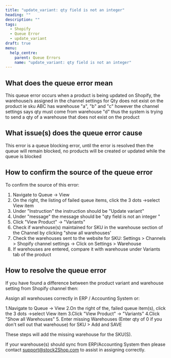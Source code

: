 ```yaml
---
title: "update_variant: qty field is not an integer"
heading: ""
description: ""
tags: 
  - Shopify
  - Queue Error
  - update_variant
draft: true
menu:
  help_centre:
    parent: Queue Errors
    name: "update_variant: qty field is not an integer"
---
```


## What does the queue error mean

This queue error occurs when a product is being updated on Shopify, the warehouse/s assigned in the channel settings for Qty does not exist on the product ie sku ABC has warehouse "a", "b" and "c" however the channel settings says qty must come from warehouse "d" thus the system is trying to send a qty of a warehouse that does not exist on the product

## What issue(s) does the queue error cause

This error is a queue blocking error, until the error is resolved then the queue will remain blocked, no products will be created or updated while the queue is blocked 

## How to confirm the source of the queue error

To confirm the source of this error: 

1. Navigate to Queue -> View
2. On the right, the listing of failed queue items, click the 3 dots ->select View item
3. Under "Instruction" the instruction should be "Update variant"
4. Under "message" the message should be "qty field is not an integer "
5. Click "View Product" -> "Variants"
6. Check if warehouse(s) maintained for SKU in the warehouse section of the Channel by clicking "show all warehouses'
7. Check the warehouses sent to the website for SKU: Settings > Channels > Shopify channel settings -> Click on Settings > Warehouse
8. If warehouses are entered, compare it with warehouse under Variants tab of the product

## How to resolve the queue error

If you have found a difference between the product  variant and warehouse setting from Shopify channel then:

Assign all warehouses correctly in ERP / Accounting System or:

1.Navigate to Queue -> View
2.On the right of the, failed queue item(s), click the 3 dots ->select View item
3.Click "View Product" -> "Variants"
4.Click "Show all Warehouses" 
5. Enter missing Warehouses (Enter qty of 0 if you don't sell out that warehouse) for SKU  > Add and SAVE

These steps will add the missing warehouse for the SKU(S). 

If your warehouse(s) should sync from ERP/Accounting System then please contact support@stock2Shop.com to assist in assigning correctly.